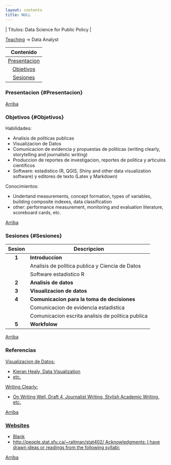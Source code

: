 ```yaml
---
layout: contents
title: NULL
---
```


| Titulos: Data Science for Public Policy |

<a name="Contenido"></a>

[Teaching](../teaching.md) &rarr; Data Analyst

| Contenido |
| :---: |
| [Presentacion](#Presentacion) |
| [Objetivos](#Objetivo) |
| [Sesiones](#Sesiones) |


### Presentacion {#Presentacion}


[Arriba](#Contenido)

### Objetivos {#Objetivos}

Habilidades:
- Analisis de politicas publicas
- Visualizacion de Datos
- Comunicacion de evidencia y propuestas de politicas (writing clearly, storytelling and journalistic writing)
- Produccion de reportes de investigacion, reportes de politica y articulos cientificos
- Software: estadistico (R, QGIS, Shiny and other data visualization software) y editores de texto (Latex y Markdown)

Conocimientos:
- Undertand measurements, concept formation, types of variables, building composite indexes, data classification
- other: performance measurement, monitoring and evaluation literature, scoreboard cards, etc.

[Arriba](#Contenido)

### Sesiones {#Sesiones}

| Sesion       | Descripcion  |
|:-------------:|--------------|
| **1**         | **Introduccion** |
|               | Analisis de politica publica y Ciencia de Datos  |
|               | Software estadistico R  |
| **2**         | **Analisis de datos** |
| **3**   | **Visualizacion de datos**   |
| **4**   | **Comunicacion para la toma de decisiones**  |
|         | Comunicacion de evidencia estadistica   |
|         | Comunicacion escrita analisis de politica publica  |
| **5**   | **Workfolow**   |

[Arriba](#Contenido)

### Referencias

<u>Visualizacion de Datos:<u/>
- Kieran Healy, [Data Visualization](https://www.amazon.com/Data-Visualization-Introduction-Kieran-Healy/dp/0691181624)
- etc.

<u>Writing Clearly:<u/>
- On Writing Well, Draft 4, Journalist Writing, Stylish Academic Writing, etc.

[Arriba](#Contenido)

### Websites
- Blank
- http://people.stat.sfu.ca/~raltman/stat402/
<u>Acknowledgments</u>: I have drawn ideas or readings from the following syllabi:

[Arriba](#Contenido)
